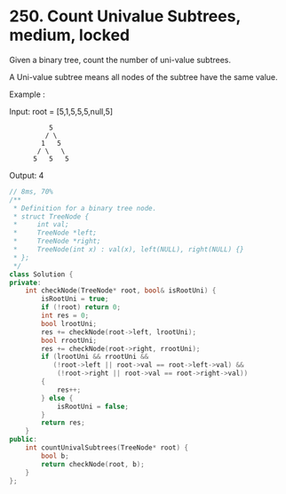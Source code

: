 # 250. Count Univalue Subtrees, medium, locked
Given a binary tree, count the number of uni-value subtrees.

A Uni-value subtree means all nodes of the subtree have the same value.

Example :

Input:  root = [5,1,5,5,5,null,5]

              5
             / \
            1   5
           / \   \
          5   5   5

Output: 4
```c++
// 8ms, 70%
/**
 * Definition for a binary tree node.
 * struct TreeNode {
 *     int val;
 *     TreeNode *left;
 *     TreeNode *right;
 *     TreeNode(int x) : val(x), left(NULL), right(NULL) {}
 * };
 */
class Solution {
private:
    int checkNode(TreeNode* root, bool& isRootUni) {
        isRootUni = true;
        if (!root) return 0;
        int res = 0;
        bool lrootUni;
        res += checkNode(root->left, lrootUni);
        bool rrootUni;
        res += checkNode(root->right, rrootUni);
        if (lrootUni && rrootUni && 
           (!root->left || root->val == root->left->val) &&
            (!root->right || root->val == root->right->val))
        {
            res++;
        } else {
            isRootUni = false;
        }
        return res;
    }
public:
    int countUnivalSubtrees(TreeNode* root) {
        bool b;
        return checkNode(root, b);
    }
};
```
